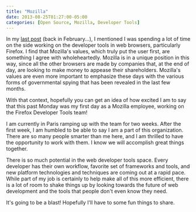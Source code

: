 ```yaml
---
title: "Mozilla"
date: 2013-08-25T01:27:00-05:00
categories: [Open Source, Mozilla, Developer Tools]
---
```


In my [last post][1] (back in February...), I mentioned I was spending a lot of
time on the side working on the developer tools in web browsers, particularly
Firefox.  I find that Mozilla's values, which truly put the user first, are
something I agree with wholeheartedly.  Mozilla is in a unique position in this
way, since all the other browsers are made by companies that, at the end of day,
are looking to make money to appease their shareholders.  Mozilla's values are
even more important to emphasize these days with the various forms of
governmental spying that has been revealed in the last few months.

With that context, hopefully you can get an idea of how excited I am to say that
this past Monday was my first day as a Mozilla employee, working on the Firefox
Developer Tools team!

I am currently in Paris ramping up with the team for two weeks.  After the first
week, I am humbled to be able to say I am a part of this organization.  There
are so many people smarter than me here, and I am thrilled to have the
opportunity to work with them.  I know we will accomplish great things together.

There is so much potential in the web developer tools space.  Every developer
has their own workflow, favorite set of frameworks and tools, and new platform
technologies and techniques are coming out at a rapid pace.  While part of my
job is certainly to help make all of this more efficient, there is a lot of room
to shake things up by looking towards the future of web development and the
tools that people don't even know they need.

It's going to be a blast! Hopefully I'll have to some fun things to share.

[1]: /blog/2013/02/17/into-the-open/
